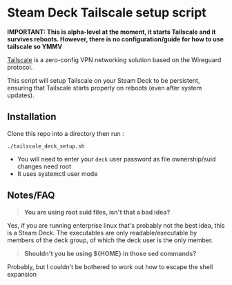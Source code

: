 # Steam Deck Tailscale setup script

**IMPORTANT: This is alpha-level at the moment, it starts Tailscale and it survives reboots. However, there is no configuration/guide for how to use tailscale so YMMV**

[Tailscale](https://tailscale.com) is a zero-config VPN networking solution based on the Wireguard protocol.

This script will setup Tailscale on your Steam Deck to be persistent, ensuring that Tailscale starts properly on reboots (even after system updates).

## Installation

Clone this repo into a directory then run :

`./tailscale_deck_setup.sh`

- You will need to enter your `deck` user password as file ownership/suid changes need root
- It uses systemctl user mode

## Notes/FAQ

> **You are using root suid files, isn't that a bad idea?**  

Yes, if you are running enterprise linux that's probably not the best
idea, this is a Steam Deck.
The executables are only readable/executable by members of the deck group, of which
the deck user is the only member.

> **Shouldn't you be using ${HOME} in those sed commands?**  

Probably, but I couldn't be bothered to work out how to escape the shell expansion

